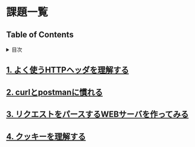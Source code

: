 # 課題一覧

## Table of Contents

<!-- START doctoc generated TOC please keep comment here to allow auto update -->
<!-- DON'T EDIT THIS SECTION, INSTEAD RE-RUN doctoc TO UPDATE -->
<details>
<summary>目次</summary>

- [1. よく使うHTTPヘッダを理解する](#1-%E3%82%88%E3%81%8F%E4%BD%BF%E3%81%86http%E3%83%98%E3%83%83%E3%83%80%E3%82%92%E7%90%86%E8%A7%A3%E3%81%99%E3%82%8B)
- [2. curlとpostmanに慣れる](#2-curl%E3%81%A8postman%E3%81%AB%E6%85%A3%E3%82%8C%E3%82%8B)
- [3. リクエストをパースするWEBサーバを作ってみる](#3-%E3%83%AA%E3%82%AF%E3%82%A8%E3%82%B9%E3%83%88%E3%82%92%E3%83%91%E3%83%BC%E3%82%B9%E3%81%99%E3%82%8Bweb%E3%82%B5%E3%83%BC%E3%83%90%E3%82%92%E4%BD%9C%E3%81%A3%E3%81%A6%E3%81%BF%E3%82%8B)
- [4. クッキーを理解する](#4-%E3%82%AF%E3%83%83%E3%82%AD%E3%83%BC%E3%82%92%E7%90%86%E8%A7%A3%E3%81%99%E3%82%8B)

</details>
<!-- END doctoc generated TOC please keep comment here to allow auto update -->

## [1. よく使うHTTPヘッダを理解する](http_header)

## [2. curlとpostmanに慣れる](curl_and_postman)

## [3. リクエストをパースするWEBサーバを作ってみる](make_web_server)

## [4. クッキーを理解する](understand_cookie)